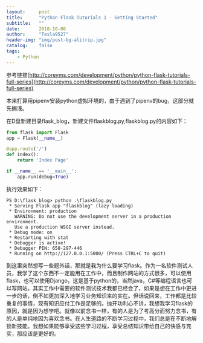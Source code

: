 ```yaml
---
layout:     post
title:      "Python Flask Tutorials 1 - Getting Started"
subtitle:   ""
date:       2018-10-08
author:     "Tesla9527"
header-img: "img/post-bg-alitrip.jpg"
catalog:    false
tags:
    - Python
---
```


参考链接[http://coreyms.com/development/python/python-flask-tutorials-full-series](http://coreyms.com/development/python/python-flask-tutorials-full-series)

本来打算用pipenv安装python虚拟环境的，由于遇到了pipenv的bug，这部分就先搁浅。

在D盘新建目录flask_blog，新建文件flaskblog.py,flaskblog.py的内容如下：

```python
from flask import Flask
app = Flask(__name__)

@app.route('/')
def index():
    return 'Index Page'

if __name__ == '__main__':
    app.run(debug=True)
```

执行效果如下：
```
PS D:\flask_blog> python .\flaskblog.py
 * Serving Flask app "flaskblog" (lazy loading)
 * Environment: production
   WARNING: Do not use the development server in a production environment.
   Use a production WSGI server instead.
 * Debug mode: on
 * Restarting with stat
 * Debugger is active!
 * Debugger PIN: 658-297-446
 * Running on http://127.0.0.1:5000/ (Press CTRL+C to quit)
```

到这里突然想写一些题外话，那就是我为什么要学习flask。作为一名软件测试人员，我学了这个东西不一定能用在工作中，而且制作网站的方式很多，可以使用flask，也可以使用Django，这是基于python的，当然java，C#等编程语言也可以写网站。其实工作中需要的软件测试技术我都已经会了，如果是想在工作中更进一步的话，倒不如更加深入地学习业务知识来的实在。但话说回来，工作都是比较重复的事情，现有知识应付工作是足够的。抛开功利心不讲，我想我学习flask的原因，就是因为想学吧。就像以前念书一样，有的人是为了考高分而努力念书，有的人是单纯地因为喜欢念书。在人生道路的不断学习过程中，我们总是在不断地解锁新技能。我想如果能够享受这些学习过程，享受总结知识带给自己的快感与充实，那应该是更好的。